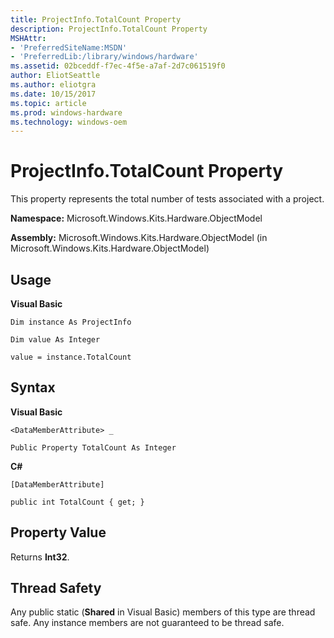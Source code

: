 ```yaml
---
title: ProjectInfo.TotalCount Property
description: ProjectInfo.TotalCount Property
MSHAttr:
- 'PreferredSiteName:MSDN'
- 'PreferredLib:/library/windows/hardware'
ms.assetid: 02bceddf-f7ec-4f5e-a7af-2d7c061519f0
author: EliotSeattle
ms.author: eliotgra
ms.date: 10/15/2017
ms.topic: article
ms.prod: windows-hardware
ms.technology: windows-oem
---
```


# ProjectInfo.TotalCount Property


This property represents the total number of tests associated with a project.

**Namespace:** Microsoft.Windows.Kits.Hardware.ObjectModel

**Assembly:** Microsoft.Windows.Kits.Hardware.ObjectModel (in Microsoft.Windows.Kits.Hardware.ObjectModel)

## <span id="Usage"></span><span id="usage"></span><span id="USAGE"></span>Usage


**Visual Basic**

`Dim instance As ProjectInfo`

`Dim value As Integer`

`value = instance.TotalCount`

## <span id="Syntax"></span><span id="syntax"></span><span id="SYNTAX"></span>Syntax


**Visual Basic**

`<DataMemberAttribute> _`

`Public Property TotalCount As Integer`

**C#**

`[DataMemberAttribute]`

`public int TotalCount { get; }`

## <span id="Property_Value"></span><span id="property_value"></span><span id="PROPERTY_VALUE"></span>Property Value


Returns **Int32**.

## <span id="Thread_Safety"></span><span id="thread_safety"></span><span id="THREAD_SAFETY"></span>Thread Safety


Any public static (**Shared** in Visual Basic) members of this type are thread safe. Any instance members are not guaranteed to be thread safe.

 

 






